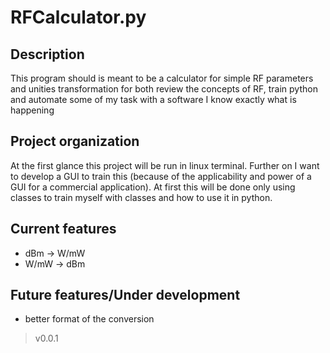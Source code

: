 # RFCalculator.py

## Description

This program should is meant to be a calculator for simple RF parameters and unities transformation for both review the concepts of RF, train python and automate some of my task with a software I know exactly what is happening

## Project organization

At the first glance this project will be run in linux terminal. Further on I want to develop a GUI to train this (because of the applicability and power of a GUI for a commercial application). At first this will be done only using classes to train myself with classes and how to use it in python.

## Current features

* dBm -> W/mW
* W/mW -> dBm

## Future features/Under development

* better format of the conversion

> v0.0.1